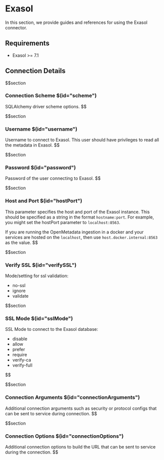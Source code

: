 # Exasol

In this section, we provide guides and references for using the Exasol connector.

## Requirements

* Exasol >= 7.1

## Connection Details

$$section
### Connection Scheme $(id="scheme")

SQLAlchemy driver scheme options.
$$

$$section
### Username $(id="username")

Username to connect to Exasol. This user should have privileges to read all the metadata in Exasol.
$$

$$section
### Password $(id="password")

Password of the user connecting to Exasol.
$$

$$section
### Host and Port $(id="hostPort")

This parameter specifies the host and port of the Exasol instance. This should be specified as a string in the format `hostname:port`. For example, you might set the hostPort parameter to `localhost:8563`.

If you are running the OpenMetadata ingestion in a docker and your services are hosted on the `localhost`, then use `host.docker.internal:8563` as the value.
$$

$$section
### Verify SSL $(id="verifySSL")
Mode/setting for ssl validation:

* no-ssl
* ignore
* validate

$$section
### SSL Mode $(id="sslMode")

SSL Mode to connect to the Exasol database:

* disable
* allow
* prefer
* require
* verify-ca
* verify-full

$$

$$section
### Connection Arguments $(id="connectionArguments")

Additional connection arguments such as security or protocol configs that can be sent to service during connection.
$$

$$section
### Connection Options $(id="connectionOptions")

Additional connection options to build the URL that can be sent to service during the connection.
$$
